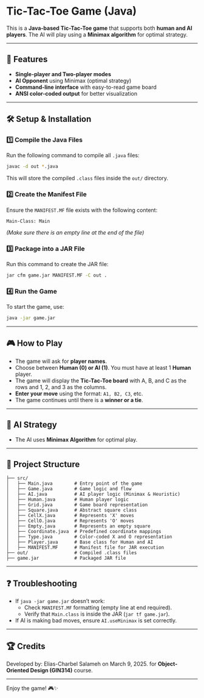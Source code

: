 # Tic-Tac-Toe Game (Java)

This is a **Java-based Tic-Tac-Toe game** that supports both **human and AI players**. The AI will play using a **Minimax algorithm** for optimal strategy.

---

## 📌 Features
- **Single-player and Two-player modes**
- **AI Opponent** using Minimax (optimal strategy)
- **Command-line interface** with easy-to-read game board
- **ANSI color-coded output** for better visualization

---

## 🛠️ Setup & Installation

### 1️⃣ **Compile the Java Files**
Run the following command to compile all `.java` files:

```sh
javac -d out *.java
```
This will store the compiled `.class` files inside the `out/` directory.

### 2️⃣ **Create the Manifest File**
Ensure the `MANIFEST.MF` file exists with the following content:
```
Main-Class: Main
```
_(Make sure there is an empty line at the end of the file)_

### 3️⃣ **Package into a JAR File**
Run this command to create the JAR file:

```sh
jar cfm game.jar MANIFEST.MF -C out .
```

### 4️⃣ **Run the Game**
To start the game, use:

```sh
java -jar game.jar
```

---

## 🎮 How to Play
- The game will ask for **player names**.
- Choose between **Human (0) or AI (1)**. You must have at least 1 **Human** player.
- The game will display the **Tic-Tac-Toe board** with A, B, and C as the rows and 1, 2, and 3 as the columns.
- **Enter your move** using the format: `A1, B2, C3`, etc.
- The game continues until there is a **winner or a tie**.

---

## 🧠 AI Strategy
- The AI uses **Minimax Algorithm** for optimal play.

---

## 📂 Project Structure
```
├── src/
│   ├── Main.java        # Entry point of the game
│   ├── Game.java        # Game logic and flow
│   ├── AI.java          # AI player logic (Minimax & Heuristic)
│   ├── Human.java       # Human player logic
│   ├── Grid.java        # Game board representation
│   ├── Square.java      # Abstract square class
│   ├── CellX.java       # Represents 'X' moves
│   ├── CellO.java       # Represents 'O' moves
│   ├── Empty.java       # Represents an empty square
│   ├── Coordinate.java  # Predefined coordinate mappings
│   ├── Type.java        # Color-coded X and O representation
│   ├── Player.java      # Base class for Human and AI
│   ├── MANIFEST.MF      # Manifest file for JAR execution
├── out/                 # Compiled .class files
├── game.jar             # Packaged JAR file
```

---

## ❓ Troubleshooting
- If `java -jar game.jar` doesn’t work:
  - Check `MANIFEST.MF` formatting (empty line at end required).
  - Verify that `Main.class` is inside the JAR (`jar tf game.jar`).
- If AI is making bad moves, ensure `AI.useMinimax` is set correctly.

---

## 🏆 Credits
Developed by: Elias-Charbel Salameh on March 9, 2025.
for **Object-Oriented Design (GIN314)** course.

---

Enjoy the game! 🎮✨

